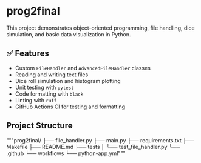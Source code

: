 # prog2final

This project demonstrates object-oriented programming, file handling, dice simulation, and basic data visualization in Python.

## ✅ Features

- Custom `FileHandler` and `AdvancedFileHandler` classes
- Reading and writing text files
- Dice roll simulation and histogram plotting
- Unit testing with `pytest`
- Code formatting with `black`
- Linting with `ruff`
- GitHub Actions CI for testing and formatting


## Project Structure

"""prog2final/
├── file_handler.py
├── main.py
├── requirements.txt
├── Makefile
├── README.md
├── tests
│   └── test_file_handler.py
└── .github
    └── workflows
        └── python-app.yml"""

